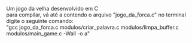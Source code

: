 Um jogo da velha desenvolvido em C <br>
para compilar, vá até a contendo o arquivo "jogo_da_forca.c" no terminal <br>
digite o seguinte comando: <br>
"gcc jogo_da_forca.c modulos/criar_palavra.c modulos/limpa_buffer.c modulos/main_game.c -Wall -o a"
